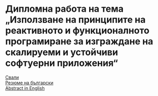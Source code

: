 # Дипломна работа на тема „Използване на принципите на реактивното и функционалното програмиране за изграждане на скалируеми и устойчиви софтуерни приложения“

[Свали](https://github.com/zstoychev/reactive-programming-thesis/releases/download/v1.0.0/reactive-programming-thesis.pdf)  
[Резюме на български](https://github.com/zstoychev/reactive-programming-thesis/releases/download/v1.0.0/abstract-bg.pdf)  
[Abstract in English](https://github.com/zstoychev/reactive-programming-thesis/releases/download/v1.0.0/abstract-en.pdf)
